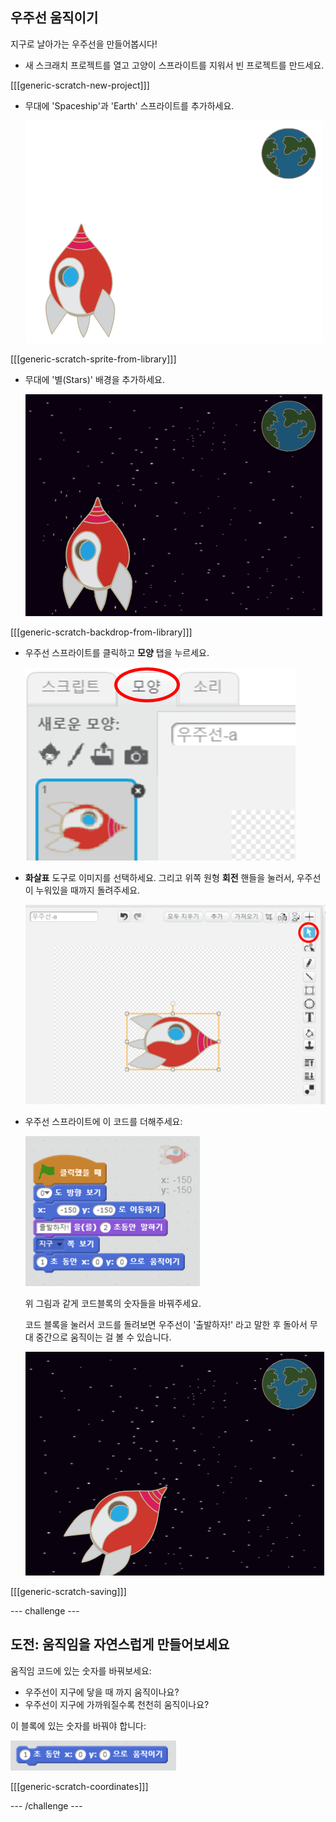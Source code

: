## 우주선 움직이기

지구로 날아가는 우주선을 만들어봅시다!

+ 새 스크래치 프로젝트를 열고 고양이 스프라이트를 지워서 빈 프로젝트를 만드세요. 

[[[generic-scratch-new-project]]]

+ 무대에 'Spaceship'과 'Earth' 스프라이트를 추가하세요.
    
    ![우주선과 지구 스프라이트](images/space-sprites.png)

[[[generic-scratch-sprite-from-library]]]

+ 무대에 '별(Stars)' 배경을 추가하세요.
    
    ![우주 배경](images/space-backdrop.png)

[[[generic-scratch-backdrop-from-library]]]

+ 우주선 스프라이트를 클릭하고 **모양** 탭을 누르세요.
    
    ![스프라이트 의상](images/space-costume.png)

+ **화살표** 도구로 이미지를 선택하세요. 그리고 위쪽 원형 **회전** 핸들을 눌러서, 우주선이 누워있을 때까지 돌려주세요.
    
    ![의상 회전](images/space-rotate.png)

+ 우주선 스프라이트에 이 코드를 더해주세요:
    
    ![우주선 코드](images/space-animate.png)
    
    위 그림과 같게 코드블록의 숫자들을 바꿔주세요.
    
    코드 블록을 눌러서 코드를 돌려보면 우주선이 '출발하자!' 라고 말한 후 돌아서 무대 중간으로 움직이는 걸 볼 수 있습니다.
    
    ![우주선 움직임 테스트](images/space-animate-stage.png)

[[[generic-scratch-saving]]]

--- challenge ---

## 도전: 움직임을 자연스럽게 만들어보세요

움직임 코드에 있는 숫자를 바꿔보세요:

+ 우주선이 지구에 닿을 때 까지 움직이나요?
+ 우주선이 지구에 가까워질수록 천천히 움직이나요?

이 블록에 있는 숫자를 바꿔야 합니다:

![움직임 블록](images/space-glide.png)

[[[generic-scratch-coordinates]]]

--- /challenge ---